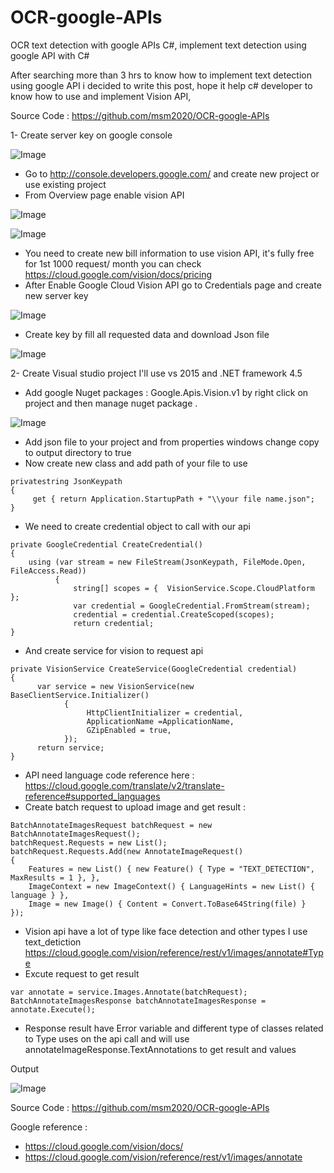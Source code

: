 # OCR-google-APIs
OCR text detection with google APIs C#, implement text detection using google API with C# 

After searching more than 3 hrs to know how to implement text detection using google API i decided to write this post, hope it help c# developer to know how to use and implement Vision API,

Source Code : https://github.com/msm2020/OCR-google-APIs

1- Create server key on google console

![Image](https://3.bp.blogspot.com/-X62Wx1cjCHU/VzcWhYfqH3I/AAAAAAAAAeg/YSorhlo6HTg970f57jX1gWnPbYT0MhCoQCKgB/s1600/ocr2.png)

* Go to http://console.developers.google.com/ and create new project or use existing project
* From Overview page enable vision API

![Image](https://1.bp.blogspot.com/-EVG99PDiYmw/VzcWhY8pLnI/AAAAAAAAAek/XQjIbgCMri8RxE1JtbIV_H9wxOV4fkPrACKgB/s1600/ocr1.png)

![Image](https://4.bp.blogspot.com/-utJpf1ETBy4/VzcWhreuhhI/AAAAAAAAAeo/JjmBWYVQKa0VOuT7U7KZeLG9xGaVceulgCKgB/s1600/ocr3.png)

* You need to create new bill information to use vision API, it's fully free for 1st 1000 request/ month you can check https://cloud.google.com/vision/docs/pricing
* After Enable Google Cloud Vision API go to Credentials page and create new server key

![Image](https://4.bp.blogspot.com/-hlW2x2og9Hg/VzcWh59dakI/AAAAAAAAAes/YyY_be-BLbYhl2AlLacy5HtjBHE7ElxEQCKgB/s1600/ocr4.png)

* Create key by fill all requested data and download Json file

![Image](https://4.bp.blogspot.com/-ADa0Qb20foc/VzcWhyjXZdI/AAAAAAAAAe8/zNVyHEahAqQpu5l2baghsNui0XdVuthQgCKgB/s1600/ocr5.png)

2- Create Visual studio project I'll use vs 2015 and .NET framework 4.5
* Add google Nuget packages : Google.Apis.Vision.v1 by right click on project and then manage nuget package .

![Image](https://2.bp.blogspot.com/-PmEwRcMhayM/VzcWiNohz-I/AAAAAAAAAe8/E5usRumUp9g_tPxYxUuTo4f9poNm4tuqQCKgB/s1600/ocr6.png)

* Add json file to your project and from properties windows change copy to output directory to true
* Now create new class and add path of your file to use
```
privatestring JsonKeypath
{
     get { return Application.StartupPath + "\\your file name.json"; 
}
```
* We need to create credential object to call with our api
```
private GoogleCredential CreateCredential()
{
    using (var stream = new FileStream(JsonKeypath, FileMode.Open, FileAccess.Read))
          {
              string[] scopes = {  VisionService.Scope.CloudPlatform };
              var credential = GoogleCredential.FromStream(stream);
              credential = credential.CreateScoped(scopes);
              return credential;
}
```
* And create service for vision to request api
```
private VisionService CreateService(GoogleCredential credential)
{
      var service = new VisionService(new  BaseClientService.Initializer()
            {
                 HttpClientInitializer = credential,
                 ApplicationName =ApplicationName,
                 GZipEnabled = true,
            });
      return service;
}
```
* API need language code reference here : https://cloud.google.com/translate/v2/translate-reference#supported_languages
* Create batch request to upload image and get result :
```
BatchAnnotateImagesRequest batchRequest = new BatchAnnotateImagesRequest();
batchRequest.Requests = new List();
batchRequest.Requests.Add(new AnnotateImageRequest()
{
	Features = new List() { new Feature() { Type = "TEXT_DETECTION", MaxResults = 1 }, },
	ImageContext = new ImageContext() { LanguageHints = new List() { language } },
	Image = new Image() { Content = Convert.ToBase64String(file) }
});
```
* Vision api have a lot of type like face detection and other types I use text_detiction https://cloud.google.com/vision/reference/rest/v1/images/annotate#Type
* Excute request to get result
```
var annotate = service.Images.Annotate(batchRequest);
BatchAnnotateImagesResponse batchAnnotateImagesResponse = annotate.Execute();
```
* Response result have Error variable and different type of classes related to Type uses on the api call and will use annotateImageResponse.TextAnnotations to get result and values

Output

![Image](https://4.bp.blogspot.com/-gFFageAE-P0/VzcWi3DToEI/AAAAAAAAAe8/d2vpCVBFrLYSU5_J0UxJOiJ9u0hdqH1qgCKgB/s1600/ocr7.png)

Source Code : https://github.com/msm2020/OCR-google-APIs

Google reference :
* https://cloud.google.com/vision/docs/
* https://cloud.google.com/vision/reference/rest/v1/images/annotate
